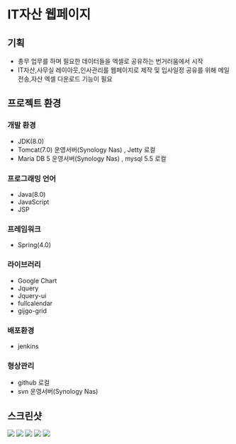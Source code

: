 # IT자산 웹페이지
## 기획
- 총무 업무를 하며 필요한 데이터들을 엑셀로 공유하는 번거러움에서 시작
- IT자산,사무실 레이아웃,인사관리를 웹페이지로 제작 및 입사일정 공유를 위해 메일 전송,자산 엑셀 다운로드 기능이 필요

## 프로젝트 환경
### 개발 환경
- JDK(8.0)
- Tomcat(7.0) 운영서버(Synology Nas) , Jetty 로컬
- Maria DB 5 운영서버(Synology Nas) , mysql 5.5 로컬

### 프로그래밍 언어
- Java(8.0)
- JavaScript
- JSP

### 프레임워크
- Spring(4.0)

### 라이브러리
- Google Chart
- Jquery
- Jquery-ui
- fullcalendar
- gijgo-grid

### 배포환경
- jenkins

### 형상관리
- github 로컬
- svn 운영서버(Synology Nas)

## 스크린샷
![](https://github.com/ohjinnoo/ohjinnoo.github.io/blob/master/img/portfolio/portfolio1.PNG)
![](https://github.com/ohjinnoo/ohjinnoo.github.io/blob/master/img/portfolio/portfolio2.PNG)
![](https://github.com/ohjinnoo/ohjinnoo.github.io/blob/master/img/portfolio/portfolio3.PNG)
![](https://github.com/ohjinnoo/ohjinnoo.github.io/blob/master/img/portfolio/portfolio4.PNG)
![](https://github.com/ohjinnoo/ohjinnoo.github.io/blob/master/img/portfolio/portfolio5.PNG)
